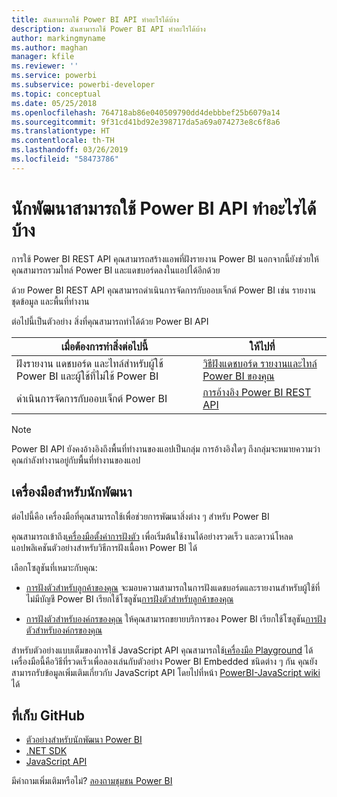 ```yaml
---
title: ฉันสามารถใช้ Power BI API ทำอะไรได้บ้าง
description: ฉันสามารถใช้ Power BI API ทำอะไรได้บ้าง
author: markingmyname
ms.author: maghan
manager: kfile
ms.reviewer: ''
ms.service: powerbi
ms.subservice: powerbi-developer
ms.topic: conceptual
ms.date: 05/25/2018
ms.openlocfilehash: 764718ab86e040509790dd4debbbef25b6079a14
ms.sourcegitcommit: 9f31cd41bd92e398717da5a69a074273e8c6f8a6
ms.translationtype: HT
ms.contentlocale: th-TH
ms.lasthandoff: 03/26/2019
ms.locfileid: "58473786"
---
```

# <a name="what-can-developers-do-with-the-power-bi-api"></a>นักพัฒนาสามารถใช้ Power BI API ทำอะไรได้บ้าง

การใช้ Power BI REST API คุณสามารถสร้างแอพที่ฝังรายงาน Power BI นอกจากนี้ยังช่วยให้คุณสามารถรวมไทล์ Power BI และแดชบอร์ดลงในแอปได้อีกด้วย

ด้วย Power BI REST API คุณสามารถดำเนินการจัดการกับออบเจ็กต์ Power BI เช่น รายงาน ชุดข้อมูล และพื้นที่ทำงาน

ต่อไปนี้เป็นตัวอย่าง สิ่งที่คุณสามารถทำได้ด้วย Power BI API

| **เมื่อต้องการทำสิ่งต่อไปนี้** | **ให้ไปที่** |
| --- | --- |
| ฝังรายงาน แดชบอร์ด และไทล์สำหรับผู้ใช้ Power BI และผู้ใช้ที่ไม่ใช้ Power BI |[วิธีฝังแดชบอร์ด รายงานและไทล์ Power BI ของคุณ](embedding-content.md) |
| ดำเนินการจัดการกับออบเจ็กต์ Power BI |[การอ้างอิง Power BI REST API](https://docs.microsoft.com/rest/api/power-bi/) |

> [!NOTE]
> Power BI API ยังคงอ้างอิงถึงพื้นที่ทำงานของแอปเป็นกลุ่ม การอ้างอิงใดๆ ถึงกลุ่มจะหมายความว่า คุณกำลังทำงานอยู่กับพื้นที่ทำงานของแอป

## <a name="developer-tools"></a>เครื่องมือสำหรับนักพัฒนา

ต่อไปนี้คือ เครื่องมือที่คุณสามารถใช้เพื่อช่วยการพัฒนาสิ่งต่าง ๆ สำหรับ Power BI

คุณสามารถเข้าถึง[เครื่องมือตั้งค่าการฝังตัว](https://aka.ms/embedsetup) เพื่อเริ่มต้นใช้งานได้อย่างรวดเร็ว และดาวน์โหลดแอปพลิเคชันตัวอย่างสำหรับวิธีการฝังเนื้อหา Power BI ได้

เลือกโซลูชันที่เหมาะกับคุณ:

* [การฝังตัวสำหรับลูกค้าของคุณ](embedding.md#embedding-for-your-customers) จะมอบความสามารถในการฝังแดชบอร์ดและรายงานสำหรับผู้ใช้ที่ไม่มีบัญชี Power BI เรียกใช้โซลูชัน[การฝังตัวสำหรับลูกค้าของคุณ](https://aka.ms/embedsetup/AppOwnsData)

* [การฝังตัวสำหรับองค์กรของคุณ](embedding.md#embedding-for-your-organization) ให้คุณสามารถขยายบริการของ Power BI เรียกใช้โซลูชัน[การฝังตัวสำหรับองค์กรของคุณ](https://aka.ms/embedsetup/UserOwnsData)

สำหรับตัวอย่างแบบเต็มของการใช้ JavaScript API คุณสามารถใช้[เครื่องมือ Playground](https://microsoft.github.io/PowerBI-JavaScript/demo) ได้ เครื่องมือนี้คือวิธีที่รวดเร็วเพื่อลองเล่นกับตัวอย่าง Power BI Embedded ชนิดต่าง ๆ กัน คุณยังสามารถรับข้อมูลเพิ่มเติมเกี่ยวกับ JavaScript API โดยไปที่หน้า [PowerBI-JavaScript wiki](https://github.com/Microsoft/powerbi-javascript/wiki) ได้

## <a name="github-repositories"></a>ที่เก็บ GitHub

* [ตัวอย่างสำหรับนักพัฒนา Power BI](https://github.com/Microsoft/PowerBI-Developer-Samples)
* [.NET SDK](https://github.com/Microsoft/PowerBI-CSharp)
* [JavaScript API](https://github.com/Microsoft/PowerBI-JavaScript)

มีคำถามเพิ่มเติมหรือไม่? [ลองถามชุมชน Power BI](http://community.powerbi.com/)

